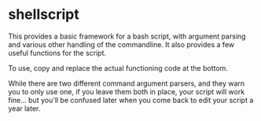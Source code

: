 # shellscript

This provides a basic framework for a bash script, with argument parsing 
and various other handling of the commandline.  It also provides a few 
useful functions for the script. 

To use, copy and replace the actual functioning code at the bottom.

While there are two different command argument parsers, and they warn
you to only use one, if you leave them both in place, your script will
work fine... but you'll be confused later when you come back to edit
your script a year later.
